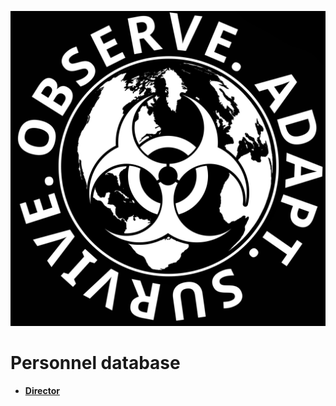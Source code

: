 ![CAR Org. Logo](/media/car_logo.png)

# Personnel database

- **[Director](/organization/personnel/director.md)**